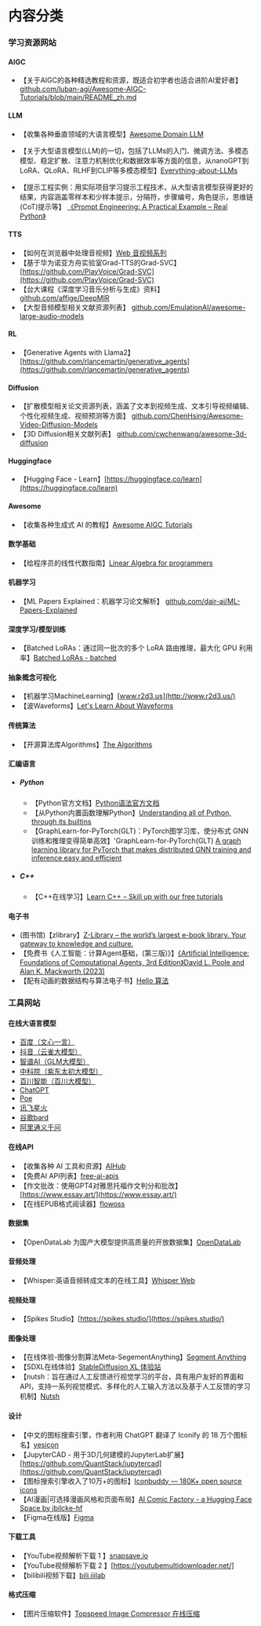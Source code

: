 # 内容分类

### 学习资源网站

#### AIGC

- 【关于AIGC的各种精选教程和资源，既适合初学者也适合进阶AI爱好者】[github.com/luban-agi/Awesome-AIGC-Tutorials/blob/main/README_zh.md](github.com/luban-agi/Awesome-AIGC-Tutorials/blob/main/README_zh.md)

#### LLM

- 【收集各种垂直领域的大语言模型】[Awesome Domain LLM](https://github.com/luban-agi/Awesome-Domain-LLM)

- 【关于大型语言模型(LLM)的一切，包括了LLMs的入门、微调方法、多模态模型、稳定扩散、注意力机制优化和数据效率等方面的信息，从nanoGPT到LoRA、QLoRA、RLHF到CLIP等多模态模型】[Everything-about-LLMs](github.com/tianlinxu312/Everything-about-LLMs) 

- 【提示工程实例：用实际项目学习提示工程技术，从大型语言模型获得更好的结果，内容涵盖零样本和少样本提示，分隔符，步骤编号，角色提示，思维链(CoT)提示等】 [《Prompt Engineering: A Practical Example – Real Python》](https://realpython.com/practical-prompt-engineering/)

#### TTS

- 【如何在浏览器中处理音视频】[Web 音视频系列](https://hughfenghen.github.io/tag/WebAV/)
- 【基于华为诺亚方舟实验室Grad-TTS的Grad-SVC】[https://github.com/PlayVoice/Grad-SVC](https://github.com/PlayVoice/Grad-SVC)
- 【台大课程《深度学习音乐分析与生成》资料】 [github.com/affige/DeepMIR](http://github.com/affige/DeepMIR) 
- 【大型音频模型相关文献资源列表】 [github.com/EmulationAI/awesome-large-audio-models](http://github.com/EmulationAI/awesome-large-audio-models)

#### RL

- 【Generative Agents with Llama2】[https://github.com/rlancemartin/generative_agents](https://github.com/rlancemartin/generative_agents)

#### Diffusion

- 【扩散模型相关论文资源列表，涵盖了文本到视频生成、文本引导视频编辑、个性化视频生成、视频预测等方面】 [github.com/ChenHsing/Awesome-Video-Diffusion-Models](http://github.com/ChenHsing/Awesome-Video-Diffusion-Models)
- 【3D Diffusion相关文献列表】 [github.com/cwchenwang/awesome-3d-diffusion](http://github.com/cwchenwang/awesome-3d-diffusion)

#### Huggingface

- 【Hugging Face - Learn】[https://huggingface.co/learn](https://huggingface.co/learn)

#### Awesome

- 【收集各种生成式 AI 的教程】[Awesome AIGC Tutorials](https://github.com/luban-agi/Awesome-AIGC-Tutorials)

#### 数学基础

- 【给程序员的线性代数指南】[Linear Algebra for programmers](https://coffeemug.github.io/spakhm.com/posts/01-lingalg-p1/linalg-p1.html)

#### 机器学习

- 【ML Papers Explained：机器学习论文解析】 [github.com/dair-ai/ML-Papers-Explained](http://github.com/dair-ai/ML-Papers-Explained)

#### 深度学习/模型训练

- 【Batched LoRAs：通过同一批次的多个 LoRA 路由推理，最大化 GPU 利用率】[Batched LoRAs - batched](github.com/sabetAI/BLoRA)

#### 抽象概念可视化

- 【机器学习MachineLearning】[www.r2d3.us](http://www.r2d3.us/)
- 【波Waveforms】[Let's Learn About Waveforms](https://pudding.cool/2018/02/waveforms/)

#### 传统算法

- 【开源算法库Algorithms】[The Algorithms](https://the-algorithms.com/)

#### 汇编语言

- ##### Python
  
  - 【Python官方文档】[Python语法官方文档](https://docs.python.org/zh-cn/3/tutorial/index.html)
  - 【从Python内置函数理解Python】[Understanding all of Python, through its builtins](https://tushar.lol/post/builtins/)
  - 【GraphLearn-for-PyTorch(GLT)：PyTorch图学习库，使分布式 GNN 训练和推理变得简单高效】'GraphLearn-for-PyTorch(GLT) [A graph learning library for PyTorch that makes distributed GNN training and inference easy and efficient](github.com/alibaba/graphlearn-for-pytorch)
  
- ##### C++
  
  - 【C++在线学习】[Learn C++ – Skill up with our free tutorials](https://www.learncpp.com/)

#### 电子书

- (图书馆)【zlibrary】[Z-Library – the world’s largest e-book library. Your gateway to knowledge and culture.](https://zh.zlibrary-china.se/)
- 【免费书《人工智能：计算Agent基础，(第三版)》】[《Artificial Intelligence: Foundations of Computational Agents,  3rd Edition》David L. Poole and Alan K. Mackworth (2023)](https://artint.info/3e/html/ArtInt3e.html) 
- 【配有动画的数据结构与算法电子书】[Hello 算法](https://github.com/krahets/hello-algo)

### 工具网站

#### 在线大语言模型

- [百度（文心一言）](http://wenxin.baidu.com/)
- [抖音（云雀大模型）](http://doubao.com/)
- [智谱AI（GLM大模型）](http://chatglm.cn/)
- [中科院（紫东太初大模型）](http://xihe.mindspore.cn/)
- [百川智能（百川大模型）](http://baichuan-ai.com/)
- [ChatGPT](https://chat.openai.com/)
- [Poe](https://poe.com/)
- [讯飞星火](https://passport.xfyun.cn/)
- [谷歌bard](https://bard.google.com/)
- [阿里通义千问](https://qianwen.aliyun.com/)

#### 在线API

- 【收集各种 AI 工具和资源】[AIHub](https://www.aihub.cn/)
- 【免费AI API列表】[free-ai-apis](http://github.com/NovaOSS/free-ai-apis)
- 【作文批改：使用GPT4对雅思托福作文判分和批改】[https://www.essay.art/](https://www.essay.art/)
- 【在线EPUB格式阅读器】[flowoss](https://app.flowoss.com/zh-CN)

#### 数据集

- 【OpenDataLab 为国产大模型提供高质量的开放数据集】[OpenDataLab](https://opendatalab.com/home)

#### 音频处理

- 【Whisper:英语音频转成文本的在线工具】[Whisper Web](https://huggingface.co/spaces/Xenova/whisper-web)

#### 视频处理

- 【Spikes Studio】[https://spikes.studio/](https://spikes.studio/)

#### 图像处理

- 【在线体验-图像分割算法Meta-SegementAnything】[Segment Anything](https://segment-anything.com/demo)
- 【SDXL在线体验】[StableDiffusion XL 体验站](https://www.stablediffusionai.ai/)
- 【nutsh：旨在通过人工反馈进行视觉学习的平台，具有用户友好的界面和 API，支持一系列视觉模式、多样化的人工输入方法以及基于人工反馈的学习机制】[Nutsh](https://nutsh.ai/docs/)

#### 设计

- 【中文的图标搜索引擎，作者利用 ChatGPT 翻译了 Iconify 的 18 万个图标名】[yesicon](https://yesicon.app/)
- 【JupyterCAD - 用于3D几何建模的JupyterLab扩展】[https://github.com/QuantStack/jupytercad](https://github.com/QuantStack/jupytercad)
- 【图标搜索引擎收入了10万+的图标】[Iconbuddy — 180K+ open source icons](https://iconbuddy.app/)
- 【AI漫画|可选择漫画风格和页面布局】[AI Comic Factory - a Hugging Face Space by jbilcke-hf](https://huggingface.co/spaces/jbilcke-hf/ai-comic-factory)
- 【Figma在线版】[Figma](https://www.figma.com/files/recents-and-sharing/recently-viewed)

#### 下载工具

- 【YouTube视频解析下载 1 】[snapsave.io](https://snapsave.io/zh-tw18)
- 【YouTube视频解析下载 2 】[https://youtubemultidownloader.net/]
- 【bilibili视频下载】[bili.iiilab](https://bili.iiilab.com/)

#### 格式压缩

- 【图片压缩软件】[Topspeed Image Compressor 在线压缩](https://www.ticompressor.com/online/)
